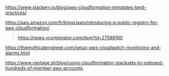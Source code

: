 https://www.stackery.io/blog/aws-cloudformation-templates-best-practices/

https://aws.amazon.com/fr/blogs/aws/introducing-a-public-registry-for-aws-cloudformation/
> https://news.ycombinator.com/item?id=27586160

https://themythicalengineer.com/setup-aws-cloudwatch-monitoring-and-alarms.html

https://www.vantage.sh/blog/using-cloudformation-stacksets-to-onboard-hundreds-of-member-aws-accounts